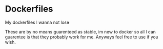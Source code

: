 # Dockerfiles
My dockerfiles I wanna not lose

These are by no means guarenteed as stable, im new to docker so all I can guarentee is that they probably work for me.
Anyways feel free to use if you wish. 
